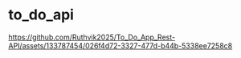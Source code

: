 # to_do_api


https://github.com/Ruthvik2025/To_Do_App_Rest-API/assets/133787454/026f4d72-3327-477d-b44b-5338ee7258c8

